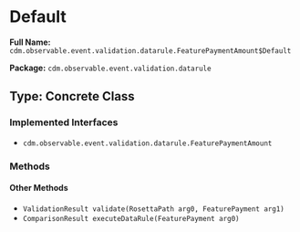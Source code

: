 # Default

**Full Name:** `cdm.observable.event.validation.datarule.FeaturePaymentAmount$Default`

**Package:** `cdm.observable.event.validation.datarule`

## Type: Concrete Class

### Implemented Interfaces

- `cdm.observable.event.validation.datarule.FeaturePaymentAmount`

### Methods

#### Other Methods

- `ValidationResult validate(RosettaPath arg0, FeaturePayment arg1)`
- `ComparisonResult executeDataRule(FeaturePayment arg0)`

